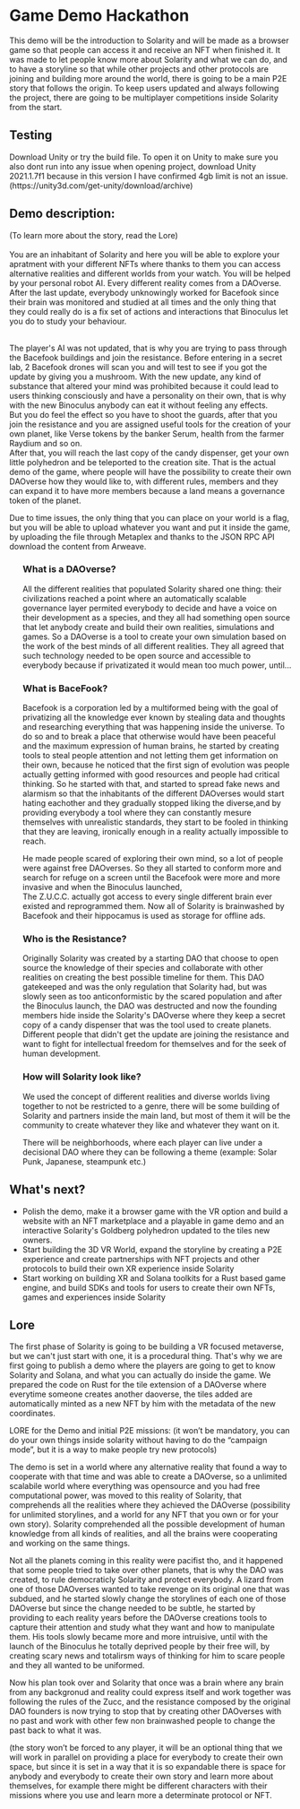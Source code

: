 # Game Demo Hackathon
This demo will be the introduction to Solarity and will be made as a browser game so that people can access it and receive an NFT when finished it. It was made to let people know 
more about Solarity and what we can do, and to have a storyline so that while other projects and other protocols are joining and building more around the world, there is going to 
be a main P2E story that follows the origin. To keep users updated and always following the project, there are going to be multiplayer competitions inside Solarity from the start.
<h2>Testing</h2>
Download Unity or try the build file. To open it on Unity to make sure you also dont run into any issue when opening project, download Unity 2021.1.7f1 because in this version I have confirmed 4gb limit is not an issue. (https://unity3d.com/get-unity/download/archive)
<h2>Demo description:</h2>
(To learn more about the story, read the Lore)
<br>
<br>You are an inhabitant of Solarity and here you will be able to explore your apratment with your different NFTs where thanks to them you can access alternative realities and 
different worlds from your watch. You will be helped by your personal robot AI. Every different reality comes from a DAOverse.
<br>After the last update, everybody unknowingly worked for Bacefook since their brain was monitored and studied at all times and the only thing that they could really do is a fix set of actions and interactions that Binoculus let you do to study your behaviour.
  
<br>The player's AI was not updated, that is why you are trying to pass through the Bacefook buildings and join the resistance. Before entering in a secret lab, 2 Bacefook drones will scan you and will test to see if you got the update by giving you a mushroom. 
With the new update, any kind of substance that altered your mind was prohibited because it could lead to users thinking consciously and have a personality on their own, that is why with the new Binoculus anybody can eat it without feeling any effects.
<br>But you do feel the effect so you have to shoot the guards, after that you join the resistance and you are assigned useful tools for the creation of your own planet, like Verse tokens by the banker Serum, health from the farmer Raydium and so on.
<br>After that, you will reach the last copy of the candy dispenser, get your own little polyhedron and be teleported to the creation site. 
That is the actual demo of the game, where people will have the possibility to create their own DAOverse how they would like to, with different rules, members and they can expand it to have more members because a land means a governance token of the planet. 

Due to time issues, the only thing that you can place on your world is a flag, but you will be able to upload whatever you want and put it inside the game, by uploading the file through Metaplex and thanks to the JSON RPC API download the content from Arweave. 

<ul><h3>What is a DAOverse?</h3>

All the different realities that populated Solarity shared one thing: their civilizations reached a point where an automatically scalable governance layer permited everybody to
decide and have a voice on their development as a species, and they all had something open source that let anybody create and build their own realities, simulations and games. 
So a DAOverse is a tool to create your own simulation based on the work of the best minds of all different realities. 
They all agreed that such technology needed to be open source and accessible to everybody because if privatizated it would mean too much power, until...

<h3>What is BaceFook?</h3>

Bacefook is a corporation led by a multiformed being with the goal of privatizing all the knowledge ever known by stealing data and thoughts and researching everything that was happening inside the universe. To do so and to break a place that otherwise would have been peaceful and the maximum expression of human brains, he started by creating tools to steal people attention and not letting them get information on their own, because he noticed that the first sign of evolution was people actually getting informed with good resources and people had critical thinking. So he started with that, and started to spread fake news and alarmism so that the inhabitants of the different DAOverses would start hating eachother and they gradually stopped liking the diverse,and by providing everybody a tool where they can constantly mesure themselves with unrealistic standards, they start to be fooled in thinking that they are leaving, ironically enough in a reality actually impossible to reach. 
  
He made people scared of exploring their own mind, so a lot of people were against free DAOverses. 
So they all started to conform more and search for refuge on a screen until the Bacefook were more and more invasive and when the Binoculus launched,  
The Z.U.C.C. actually got access to every single different brain ever existed and reprogrammed them. Now all of Solarity is brainwashed by Bacefook and their hippocamus is used as storage for 
offline ads.

<h3>Who is the Resistance?</h3>

Originally Solarity was created by a starting DAO that choose to open source the knowledge of their species and collaborate with other realities on creating the best possible timeline for them. This DAO gatekeeped and was the only regulation that Solarity had, but was slowly seen as too anticonformistic by the scared population and after the 
Binoculus launch, the DAO was destructed and now the founding members hide inside the Solarity's DAOverse where they keep a secret copy of a candy dispenser that was the tool used to create planets. Different people that didn't get the update are joining the resistance and want to fight for intellectual freedom for themselves and for the seek of 
human development.

<h3>How will Solarity look like?</h3>

We used the concept of different realities and diverse worlds living together to not be restricted to a genre, there will be some building of Solarity and partners inside the main land, but most of them it will be the community to create whatever they like and whatever they want on it. 

There will be neighborhoods, where each player can live under a decisional DAO where they can be following a theme (example: Solar Punk, Japanese, steampunk etc.)
</ul>
<h2>What's next?</h2>

<ul>
  <li>Polish the demo, make it a browser game with the VR option and build a website with an NFT marketplace and a playable in game demo and an interactive Solarity's Goldberg polyhedron updated to the tiles new owners.

<li>Start building the 3D VR World, expand the storyline by creating a P2E experience and create partnerships with NFT projects and other protocols to build their own XR experience inside Solarity

<li> Start working on building XR and Solana toolkits for a Rust based game engine, and build SDKs and tools for users to create their own NFTs, games and experiences inside Solarity 
  </ul>


<h2>Lore</h2>

The first phase of Solarity is going to be building a VR focused metaverse, but we can't just start with one, it is a procedural thing. That's why we are first going to publish a demo where the players are going to get to know Solarity and Solana, and what you can actually do inside the game. We prepared the code on Rust for the tile extension of a DAOverse where everytime someone creates another daoverse, the tiles added are automatically minted as a new NFT by him with the metadata of the new coordinates. 


LORE for the Demo and initial P2E missions: (it won’t be mandatory, you can do your own things inside solarity without having to do the “campaign mode”, but it is a way to make people try new protocols)

The demo is set in a world where any alternative reality that found a way to cooperate with that time and was able to create a DAOverse, so a unlimited scalabile world where everything was opensource and you had free computational power, was moved to this reality of Solarity, that comprehends all the realities where they achieved the DAOverse (possibility for unlimited storylines, and a world for any NFT that you own or for your own story). 
Solarity comprehended all the possible development of human knowledge from all kinds of realities, and all the brains were cooperating and working on the same things.

Not all the planets coming in this reality were pacifist tho, and it happened that some people tried to take over other planets, that is why the DAO was created, to rule democraticly Solarity and protect everybody. A lizard from one of those DAOverses wanted to take revenge on its original one that was subdued, and he started slowly change the storylines of each one of those DAOverse but since the change needed to be subtle, he started by providing to each reality years before the DAOverse creations tools to capture their attention and study what they want and how to manipulate them. His tools slowly became more and more intruisive, until with the launch of the Binoculus he totally deprived people by their free will, by creating scary news and totalirsm ways of thinking for him to scare people and they all wanted to be uniformed. 

Now his plan took over and Solarity that once was a brain where any brain from any backgronud and reality could express itself and work together was following the rules of the Zucc, and the resistance composed by the original DAO founders is now trying to stop that by creating other DAOverses with no past and work with other few non brainwashed people to change the past back to what it was.

(the story won’t be forced to any player, it will be an optional thing that we will work in parallel on providing a place for everybody to create their own space, but since it is set in a way that it is so expandable there is space for anybody and everybody to create their own story and learn more about themselves, for example there might be different characters with their missions where you use and learn more a determinate protocol or NFT.
